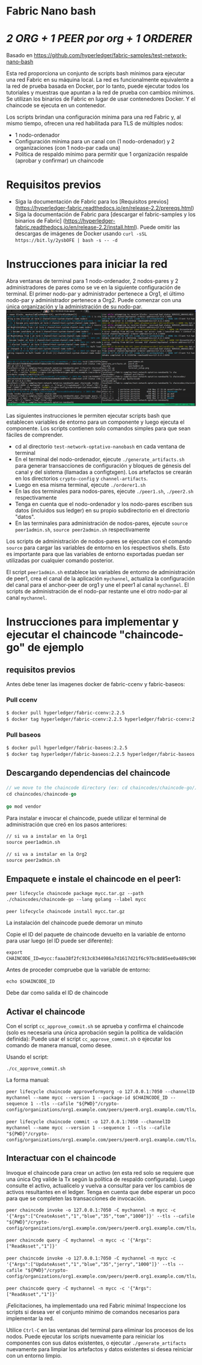 # Fabric Nano bash
# _2 ORG + 1 PEER por org + 1 ORDERER_

Basado en https://github.com/hyperledger/fabric-samples/test-network-nano-bash

Esta red proporciona un conjunto de scripts bash mínimos para ejecutar una red Fabric en su máquina local.
La red es funcionalmente equivalente a la red de prueba basada en Docker, por lo tanto, puede ejecutar todos los tutoriales y muestras que apuntan a la red de prueba con cambios mínimos.
Se utilizan los binarios de Fabric en lugar de usar contenedores Docker. Y el chaincode se ejecuta  en un contenedor.

Los scripts brindan una configuración mínima para una red Fabric y, al mismo tiempo, ofrecen una red habilitada para TLS de múltiples nodos:
- 1 nodo-ordenador
- Configuración mínima para un canal con (1 nodo-ordenador) y 2 organizaciones (con 1 nodo-par cada una)
- Política de respaldo mínimo para permitir que 1 organización respalde (aprobar y confirmar) un chaincode

# Requisitos previos

- Siga la documentación de Fabric para los [Requisitos previos] (https://hyperledger-fabric.readthedocs.io/en/release-2.2/prereqs.html)
- Siga la documentación de Fabric para [descargar el fabric-samples y los binarios de Fabric] (https://hyperledger-fabric.readthedocs.io/en/release-2.2/install.html). Puede omitir las descargas de imágenes de Docker usando `curl -sSL https://bit.ly/2ysbOFE | bash -s -- -d`

# Instrucciones para iniciar la red

Abra ventanas de terminal para 1 nodo-ordenador, 2 nodos-pares y 2 administradores de pares como se ve en la siguiente configuración de terminal. El primer nodo-par y administrador pertenece a Org1, el último nodo-par y administrador pertenece a Org2.
Puede comenzar con una única organización y la administración de su nodo-par.
![Configuración de terminal](terminal_setup.png)

Las siguientes instrucciones le permiten ejecutar scripts bash que establecen variables de entorno para un componente y luego ejecuta el componente.
Los scripts contienen solo comandos simples para que sean fáciles de comprender.

- cd al directorio `test-network-optativo-nanobash` en cada ventana de terminal
- En el terminal del nodo-ordenador, ejecute `./generate_artifacts.sh` para generar transacciones de configuración y bloques de génesis del canal y del sistema (llamadas a configtxgen). Los artefactos se crearán en los directorios `crypto-config` y `channel-artifacts`.
- Luego en esa misma terminal, ejecute `./orderer1.sh`
- En las dos terminales para nodos-pares, ejecute `./peer1.sh`, `./peer2.sh` respectivamente
- Tenga en cuenta que el nodo-ordenador y los nodo-pares escriben sus datos (incluidos sus ledger) en su propio subdirectorio en el directorio "datos".
- En las terminales para administración de nodos-pares, ejecute `source peer1admin.sh`, `source peer2admin.sh` respectivamente

Los scripts de administración de nodos-pares se ejecutan con el comando `source` para cargar las variables de entorno en los respectivos shells. Esto es importante para que las variables de entorno exportadas puedan ser utilizadas por cualquier comando posterior.

El script `peer1admin.sh` establece las variables de entorno de administración de peer1, crea el canal de la aplicación `mychannel`, actualiza la configuración del canal para el anchor-peer de org1 y une el peer1 al canal `mychannel`.
El scripts de administración de el nodo-par restante une el otro nodo-par al canal `mychannel`.

# Instrucciones para implementar y ejecutar el chaincode "chaincode-go" de ejemplo

## requisitos previos
Antes debe tener las imagenes docker de fabric-ccenv y fabric-baseos:

### Pull ccenv

```bash
$ docker pull hyperledger/fabric-ccenv:2.2.5
$ docker tag hyperledger/fabric-ccenv:2.2.5 hyperledger/fabric-ccenv:2.2
```

### Pull baseos

```bash
$ docker pull hyperledger/fabric-baseos:2.2.5
$ docker tag hyperledger/fabric-baseos:2.2.5 hyperledger/fabric-baseos:2.2
```

## Descargando dependencias del chaincode
```go
// we move to the chaincode directory (ex: cd chaincodes/chaincode-go/)
cd chaincodes/chaincode-go

go mod vendor
```

Para instalar e invocar el chaincode, puede utilizar el terminal de administración que creó en los pasos anteriores:

```
// si va a instalar en la Org1
source peer1admin.sh

// si va a instalar en la Org2
source peer2admin.sh
```

## Empaquete e instale el chaincode en el peer1:

```
peer lifecycle chaincode package mycc.tar.gz --path ./chaincodes/chaincode-go --lang golang --label mycc

peer lifecycle chaincode install mycc.tar.gz
```

La instalación del chaincode puede demorar un minuto

Copie el ID del paquete de chaincode devuelto en la variable de entorno para usar luego (el ID puede ser diferente):

```
export CHAINCODE_ID=mycc:faaa38f2fc913c8344986a7d1617d21f6c97bc8d85ee0a489c90020cd57af4a5
```

Antes de proceder compruebe que la variable de entorno:

```
echo $CHAINCODE_ID
```
Debe dar como salida el ID de chaincode

## Activar el chaincode
Con el script `cc_approve_commit.sh` se aprueba y confirma el chaincode (solo es necesaria una única aprobación según la política de validación definida):
Puede usar el script `cc_approve_commit.sh` o ejecutar los comando de manera manual, como desee.

Usando el script:
```
./cc_approve_commit.sh
```

La forma manual:
```
peer lifecycle chaincode approveformyorg -o 127.0.0.1:7050 --channelID mychannel --name mycc --version 1 --package-id $CHAINCODE_ID --sequence 1 --tls --cafile "${PWD}"/crypto-config/organizations/org1.example.com/peers/peer0.org1.example.com/tls/ca.crt

peer lifecycle chaincode commit -o 127.0.0.1:7050 --channelID mychannel --name mycc --version 1 --sequence 1 --tls --cafile "${PWD}"/crypto-config/organizations/org1.example.com/peers/peer0.org1.example.com/tls/ca.crt
```

## Interactuar con el chaincode

Invoque el chaincode para crear un activo (en esta red solo se requiere que una única Org valide la Tx según la política de respaldo configurada).
Luego consulte el activo, actualícelo y vuelva a consultar para ver los cambios de activos resultantes en el ledger. Tenga en cuenta que debe esperar un poco para que se completen las transacciones de invocación.
```
peer chaincode invoke -o 127.0.0.1:7050 -C mychannel -n mycc -c '{"Args":["CreateAsset","1","blue","35","tom","1000"]}' --tls --cafile "${PWD}"/crypto-config/organizations/org1.example.com/peers/peer0.org1.example.com/tls/ca.crt

peer chaincode query -C mychannel -n mycc -c '{"Args":["ReadAsset","1"]}'

peer chaincode invoke -o 127.0.0.1:7050 -C mychannel -n mycc -c '{"Args":["UpdateAsset","1","blue","35","jerry","1000"]}' --tls --cafile "${PWD}"/crypto-config/organizations/org1.example.com/peers/peer0.org1.example.com/tls/ca.crt

peer chaincode query -C mychannel -n mycc -c '{"Args":["ReadAsset","1"]}'
```

¡Felicitaciones, ha implementado una red Fabric mínima! Inspeccione los scripts si desea ver el conjunto mínimo de comandos necesarios para implementar la red.

Utilice `Ctrl-C` en las ventanas del terminal para eliminar los procesos de los nodos. Puede ejecutar los scripts nuevamente para reiniciar los componentes con sus datos existentes, o ejecutar `./generate_artifacts` nuevamente para limpiar los artefactos y datos existentes si desea reiniciar con un entorno limpio.
